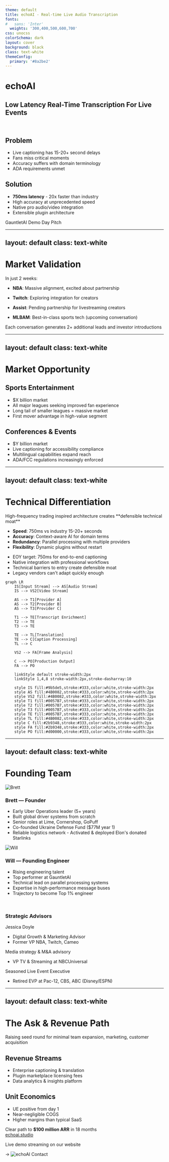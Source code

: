 ```yaml
---
theme: default
title: echoAI - Real-time Live Audio Transcription
fonts:
#   sans: 'Inter'
  weights: '300,400,500,600,700'
css: unocss
colorSchema: dark
layout: cover
background: black
class: text-white
themeConfig:
  primary: '#8a2be2'
---
```


<style>
:root {
  --background: 0 0% 0%;
  --foreground: 0 0% 100%;
  --primary: 265 89% 50%;
  --primary-foreground: 0 0% 100%;
  --secondary: 240 3.7% 15.9%;
  --secondary-foreground: 0 0% 98%;
  --muted: 0 0% 15%;
  --muted-foreground: 240 5% 64.9%;
  --accent: 12 6.5% 15.1%;
  --accent-foreground: 0 0% 98%;
}

h1 {
  @apply font-bold text-[hsl(var(--primary))];
}

h2, h3 {
  @apply font-semibold text-white;
}

strong {
  @apply text-[hsl(var(--primary))] font-semibold;
}

.rounded-circle {
  @apply rounded-full border-4 border-gray-200 object-cover;
}

.grid-layout {
  @apply grid grid-cols-2 gap-4;
}

.advisor-circle {
  @apply rounded-full w-24 h-24 flex items-center justify-center;
}

.advisor-grid {
  @apply grid grid-cols-[1fr_2fr] gap-y-5 mt-4;
}

.mermaid-diagram {
  @apply w-full overflow-visible flex justify-center;
}
</style>

# echoAI

## Low Latency Real-Time Transcription For Live Events

<p>&nbsp;</p>

<div class="grid-layout mt-4">
<div>
<v-click>

## Problem

- Live captioning has 15-20+ second delays
- Fans miss critical moments
- Accuracy suffers with domain terminology
- ADA requirements unmet

</v-click>
</div>

<div>
<v-click>

## Solution

- **750ms latency** - 20x faster than industry
- High accuracy at unprecedented speed
- Native pro audio/video integration
- Extensible plugin architecture

</v-click>
</div>
</div>

<div class="absolute bottom-10">
GauntletAI Demo Day Pitch
</div>

---
layout: default
class: text-white
---

# Market Validation

<div class="mb-4">
In just 2 weeks:
</div>

<div class="grid gap-4">
<div>
  
- **NBA**: Massive alignment, excited about partnership

- **Twitch**: Exploring integration for creators

- **Assist**: Pending partnership for livestreaming creators

- **MLBAM**: Best-in-class sports tech (upcoming conversation)

</div>
</div>

<div class="mt-4">
Each conversation generates 2+ additional leads and investor introductions
</div>

---
layout: default
class: text-white
---

# Market Opportunity

<div class="grid-layout mt-8">
<div>

## Sports Entertainment

- $X billion market
- All major leagues seeking improved fan experience
- Long tail of smaller leagues = massive market
- First mover advantage in high-value segment

</div>
<div>

## Conferences & Events

- $Y billion market
- Live captioning for accessibility compliance
- Multilingual capabilities expand reach
- ADA/FCC regulations increasingly enforced

</div>
</div>

---
layout: default
class: text-white
---

# Technical Differentiation

<div class="mb-4">
High-frequency trading inspired architecture creates **defensible technical moat**
</div>

<div class="grid-layout mb-10">
<div>

- **Speed**: 750ms vs industry 15-20+ seconds
- **Accuracy**: Context-aware AI for domain terms
- **Redundancy**: Parallel processing with multiple providers
- **Flexibility**: Dynamic plugins without restart

</div>
<div>

- EOY target: 750ms for end-to-end captioning
- Native integration with professional workflows
- Technical barriers to entry create defensible moat
- Legacy vendors can't adapt quickly enough

</div>
</div>

<!-- @note PRACTICE REQUIRED 
conenction betwen HFT and Transcription needs to be more clear -->
<div class="mt-6">

```mermaid
graph LR
    IS[Input Stream] --> AS[Audio Stream]
    IS --> VS2[Video Stream]

    AS --> T1[Provider A]
    AS --> T2[Provider B]
    AS --> T3[Provider C]

    T1 --> TE[Transcript Enrichment]
    T2 --> TE
    T3 --> TE

    TE --> TL[Translation]
    TE --> C[Caption Processing]
    TL --> C

    VS2 --> FA[Frame Analysis]

    C --> PO[Production Output]
    FA --> PO

    linkStyle default stroke-width:2px
    linkStyle 1,4,8 stroke-width:2px,stroke-dasharray:10

    style IS fill:#9b5de5,stroke:#333,color:white,stroke-width:2px
    style AS fill:#4B0082,stroke:#333,color:white,stroke-width:2px
    style VS2 fill:#4B0082,stroke:#333,color:white,stroke-width:2px
    style T1 fill:#0057B7,stroke:#333,color:white,stroke-width:2px
    style T2 fill:#0057B7,stroke:#333,color:white,stroke-width:2px
    style T3 fill:#0057B7,stroke:#333,color:white,stroke-width:2px
    style TE fill:#0057B7,stroke:#333,color:white,stroke-width:2px
    style TL fill:#4B0082,stroke:#333,color:white,stroke-width:2px
    style C fill:#2b9348,stroke:#333,color:white,stroke-width:2px
    style FA fill:#2b9348,stroke:#333,color:white,stroke-width:2px
    style PO fill:#d00000,stroke:#333,color:white,stroke-width:2px
```

</div>


---
layout: default
class: text-white
---

# Founding Team

<div class="grid-layout">
<div>

<div class="flex flex-col gap-4">
  <div class="flex gap-4">
    <img src="/images/headshot_brett.jpg" alt="Brett" class="rounded-circle w-24 h-24" />
    <div>
      <h3 class="mb-1">Brett &mdash; Founder</h3>
      <ul class="text-sm">
        <li>Early Uber Operations leader (5+ years)</li>
        <li>Built global driver systems from scratch</li>
        <li>Senior roles at Lime, Cornershop, GoPuff</li>
        <li>Co-founded Ukraine Defense Fund ($77M year 1)</li>
        <li>Reliable logistics network - Activated & deployed Elon's donated Starlinks</li>
      </ul>
    </div>
  </div>
</div>

</div>
<div>

<div class="flex flex-col gap-4">
  <div class="flex gap-4">
    <img src="/images/headshot_will.jpg" alt="Will" class="rounded-circle w-24 h-24" />
    <div>
      <h3 class="mb-1">Will &mdash; Founding Engineer</h3>
      <ul class="text-sm">
        <li>Rising engineering talent</li>
        <li>Top performer at GauntletAI</li>
        <li>Technical lead on parallel processing systems</li>
        <li>Expertise in high-performance message buses</li>
        <li>Trajectory to become Top 1% engineer</li>
      </ul>
    </div>
  </div>
</div>

</div>
</div>

<p>&nbsp;</p>

<div class="mt-4">
  <h3 class="mb-2">Strategic Advisors</h3>
  <div class="grid grid-cols-3 gap-2">
    <div>
      <p class="font-bold text-sm mb-0">Jessica Doyle</p>
      <ul class="text-sm">
        <li>Digital Growth & Marketing Advisor</li>
        <li>Former VP NBA, Twitch, Cameo </li>
      </ul>
    </div>
    <div>
      <p class="font-bold text-sm mb-0">Media strategy & M&A advisory</p>
      <ul class="text-sm">
        <li>VP TV & Streaming at NBCUniversal</li>
      </ul>
    </div>
    <div>
      <p class="font-bold text-sm mb-0">Seasoned Live Event Executive</p>
      <ul class="text-sm">
        <li>Retired EVP at Pac-12, CBS, ABC (Disney/ESPN)</li>
      </ul>
    </div>
  </div>
</div>

---
layout: default
class: text-white
---

# The Ask & Revenue Path

<div class="mb-5">
Raising seed round for minimal team expansion, marketing, customer acquisition
</div>

<div class="grid-layout mb-10">
<div>

## Revenue Streams

- Enterprise captioning & translation
- Plugin marketplace licensing fees
- Data analytics & insights platform

</div>
<div>

## Unit Economics

- UE positive from day 1
- Near-negligible COGS
- Higher margins than typical SaaS

</div>
</div>

<div class="text-xl text-center">
Clear path to <strong>$100 million ARR</strong> in 18 months
</div>

<div class="absolute bottom-5 right-5">
  <a href="https://echoai.studio" class="text-xl font-bold">echoai.studio</a>
  <div class="mt-2 relative">
    <div class="absolute -left-71 top-8 text-right">
      <p class="text-sm">Live demo streaming on our website</p>
    </div>
    <span class="text-xl absolute -left-9 top-12">→</span>
    <img src="https://api.qrserver.com/v1/create-qr-code/?size=200x200&data=https://echoai.studio" alt="echoAI Contact" class="w-34 h-34"/>
  </div>
</div>
